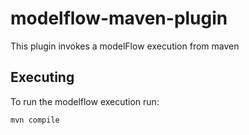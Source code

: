 # modelflow-maven-plugin

This plugin invokes a modelFlow execution from maven

## Executing
To run the modelflow execution run:

```
mvn compile
```
